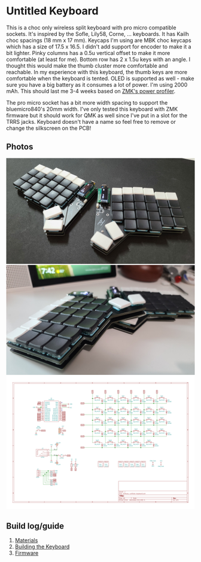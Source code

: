 # Untitled Keyboard

This is a choc only wireless split keyboard with pro micro compatible sockets. It's inspired by the Sofle, Lily58, Corne, ... keyboards. It has Kailh choc spacings (18 mm x 17 mm). Keycaps I'm using are MBK choc keycaps which has a size of 17.5 x 16.5. I didn't add support for encoder to make it a bit lighter. Pinky columns has a 0.5u vertical offset to make it more comfortable (at least for me). Bottom row has 2 x 1.5u keys with an angle. I thought this would make the thumb cluster more comfortable and reachable. In my experience with this keyboard, the thumb keys are more comfortable when the keyboard is tented. OLED is supported as well - make sure you have a big battery as it consumes a lot of power. I'm using 2000 mAh. This should last me 3-4 weeks based on [ZMK's power profiler](https://zmkfirmware.dev/power-profiler).

The pro micro socket has a bit more width spacing to support the bluemicro840's 20mm width. I've only tested this keyboard with ZMK firmware but it should work for QMK as well since I've put in a slot for the TRRS jacks. Keyboard doesn't have a name so feel free to remove or change the silkscreen on the PCB!

## Photos

![](docs/images/gallery/main.jpg)
![](docs/images/gallery/sideview.jpg)
![](docs/images/gallery/schematics.svg)

## Build log/guide

1. [Materials](docs/materials.md)
2. [Building the Keyboard](docs/buildguide.md)
3. [Firmware](docs/firmware.md)